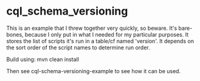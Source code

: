 cql_schema_versioning
=====================

This is an example that I threw together very quickly, so beware. It's bare-bones, because I only put in what I needed for my particular purposes. It stores the list of scripts it's run in a table/cf named 'version'. It depends on the sort order of the script names to determine run order. 

Build using: mvn clean install

Then see cql-schema-versioning-example to see how it can be used.
